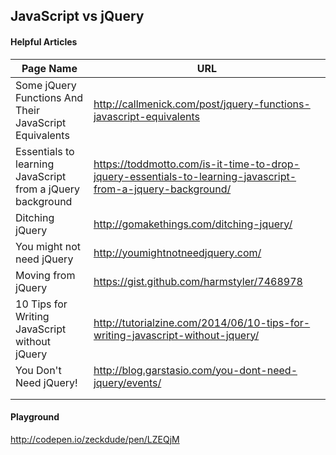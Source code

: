 ## JavaScript vs jQuery

#### Helpful Articles
| Page Name          | URL                                                                                        |
|---------------|---------------------------------------------------------------------------------------------------|
| Some jQuery Functions And Their JavaScript Equivalents | http://callmenick.com/post/jquery-functions-javascript-equivalents  |
| Essentials to learning JavaScript from a jQuery background              |        https://toddmotto.com/is-it-time-to-drop-jquery-essentials-to-learning-javascript-from-a-jquery-background/                                                                                           |
| Ditching jQuery              |    http://gomakethings.com/ditching-jquery/                                                                                               |
| You might not need jQuery              |  http://youmightnotneedjquery.com/                                                                                                 |
| Moving from jQuery              |   https://gist.github.com/harmstyler/7468978                                                                                                |
| 10 Tips for Writing JavaScript without jQuery              |  http://tutorialzine.com/2014/06/10-tips-for-writing-javascript-without-jquery/                                                                                                 |
|  You Don't Need jQuery!             |    http://blog.garstasio.com/you-dont-need-jquery/events/                                                                                               |
|               |                                                                                                   |
|               |                                                                                                   |

#### Playground
http://codepen.io/zeckdude/pen/LZEQjM
